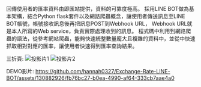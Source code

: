 回傳使用者的匯率資料由即匯站提供，資料的可靠度極高。
採用LINE BOT做為基本架構，結合Python flask套件以及網路爬蟲概念，讓使用者傳送訊息至LINE BOT帳號，帳號接收訊息後再把訊息POST到Webhook URL， Webhook URL就是本人所寫的Web service，負責實際處理收到的訊息。
程式碼中利用到網路爬蟲的語法，從參考網站爬蟲，能夠快速統整數量龐大且複雜的資料中，並從中快速抓取相對對應的匯率，讓使用者快速得到匯率查詢結果。

三折頁:
![投影片1](https://github.com/hannah0327/Exchange-Rate-LINE-BOT/assets/130882926/5a433302-0669-431c-883c-fc45b62b1481)
![投影片2](https://github.com/hannah0327/Exchange-Rate-LINE-BOT/assets/130882926/bc5fa752-4ec5-471e-8d47-1fe432befd79)

DEMO影片:
https://github.com/hannah0327/Exchange-Rate-LINE-BOT/assets/130882926/fb76bc27-b0ea-4990-af64-333cb7aae4a0

